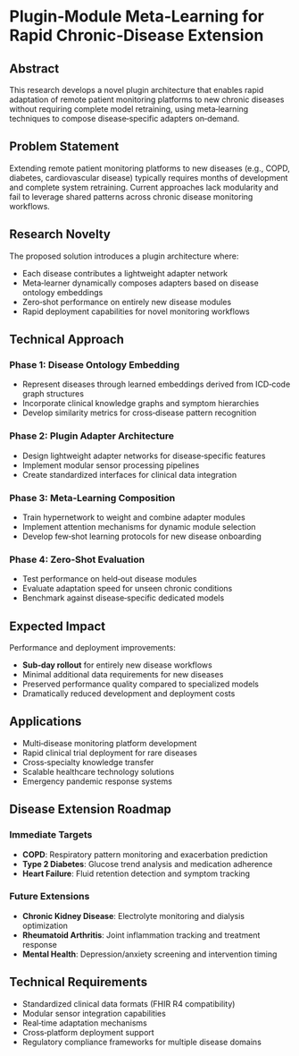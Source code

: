 # Plugin‑Module Meta‑Learning for Rapid Chronic‑Disease Extension

## Abstract

This research develops a novel plugin architecture that enables rapid adaptation of remote patient monitoring platforms to new chronic diseases without requiring complete model retraining, using meta‑learning techniques to compose disease‑specific adapters on‑demand.

## Problem Statement

Extending remote patient monitoring platforms to new diseases (e.g., COPD, diabetes, cardiovascular disease) typically requires months of development and complete system retraining. Current approaches lack modularity and fail to leverage shared patterns across chronic disease monitoring workflows.

## Research Novelty

The proposed solution introduces a plugin architecture where:
- Each disease contributes a lightweight adapter network
- Meta‑learner dynamically composes adapters based on disease ontology embeddings
- Zero‑shot performance on entirely new disease modules
- Rapid deployment capabilities for novel monitoring workflows

## Technical Approach

### Phase 1: Disease Ontology Embedding
- Represent diseases through learned embeddings derived from ICD‑code graph structures
- Incorporate clinical knowledge graphs and symptom hierarchies
- Develop similarity metrics for cross‑disease pattern recognition

### Phase 2: Plugin Adapter Architecture
- Design lightweight adapter networks for disease‑specific features
- Implement modular sensor processing pipelines
- Create standardized interfaces for clinical data integration

### Phase 3: Meta‑Learning Composition
- Train hypernetwork to weight and combine adapter modules
- Implement attention mechanisms for dynamic module selection
- Develop few‑shot learning protocols for new disease onboarding

### Phase 4: Zero‑Shot Evaluation
- Test performance on held‑out disease modules
- Evaluate adaptation speed for unseen chronic conditions
- Benchmark against disease‑specific dedicated models

## Expected Impact

Performance and deployment improvements:
- **Sub‑day rollout** for entirely new disease workflows
- Minimal additional data requirements for new diseases
- Preserved performance quality compared to specialized models
- Dramatically reduced development and deployment costs

## Applications

- Multi‑disease monitoring platform development
- Rapid clinical trial deployment for rare diseases
- Cross‑specialty knowledge transfer
- Scalable healthcare technology solutions
- Emergency pandemic response systems

## Disease Extension Roadmap

### Immediate Targets
- **COPD**: Respiratory pattern monitoring and exacerbation prediction
- **Type 2 Diabetes**: Glucose trend analysis and medication adherence
- **Heart Failure**: Fluid retention detection and symptom tracking

### Future Extensions
- **Chronic Kidney Disease**: Electrolyte monitoring and dialysis optimization
- **Rheumatoid Arthritis**: Joint inflammation tracking and treatment response
- **Mental Health**: Depression/anxiety screening and intervention timing

## Technical Requirements

- Standardized clinical data formats (FHIR R4 compatibility)
- Modular sensor integration capabilities
- Real‑time adaptation mechanisms
- Cross‑platform deployment support
- Regulatory compliance frameworks for multiple disease domains